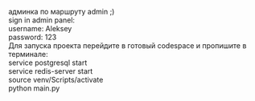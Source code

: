 админка по маршруту admin ;)\
sign in admin panel:\
username: Aleksey\
password: 123\
Для запуска проекта перейдите в готовый codespace и пропишите в терминале:\
service postgresql start\
service redis-server start\
source venv/Scripts/activate\
python main.py
